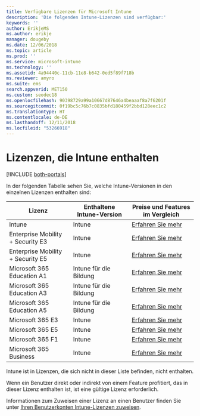```yaml
---
title: Verfügbare Lizenzen für Microsoft Intune
description: 'Die folgenden Intune-Lizenzen sind verfügbar:'
keywords: ''
author: ErikjeMS
ms.author: erikje
manager: dougeby
ms.date: 12/06/2018
ms.topic: article
ms.prod: ''
ms.service: microsoft-intune
ms.technology: ''
ms.assetid: 4a94440c-11cb-11e8-b642-0ed5f89f718b
ms.reviewer: amyro
ms.suite: ems
search.appverid: MET150
ms.custom: seodec18
ms.openlocfilehash: 90398729a99a10667d87646a4beaaaf8a7f6201f
ms.sourcegitcommit: 0f19bc5c76b7c0835bfd180459f2bbd128eec1c2
ms.translationtype: HT
ms.contentlocale: de-DE
ms.lasthandoff: 12/11/2018
ms.locfileid: "53266918"
---
```

# <a name="licenses-that-include-intune"></a>Lizenzen, die Intune enthalten

[!INCLUDE [both-portals](./includes/note-for-both-portals.md)]

In der folgenden Tabelle sehen Sie, welche Intune-Versionen in den einzelnen Lizenzen enthalten sind:

| Lizenz | Enthaltene Intune-Version | Preise und Features im Vergleich |
|-----------------------------------------------------------------------|-------------------------------------------------------------|---|
| Intune | Intune | [Erfahren Sie mehr](https://www.microsoft.com/en-us/cloud-platform/microsoft-intune-pricing) |
| Enterprise Mobility + Security E3 | Intune | [Erfahren Sie mehr](https://www.microsoft.com/en-us/cloud-platform/microsoft-intune-pricing) |
| Enterprise Mobility + Security E5 | Intune | [Erfahren Sie mehr](https://www.microsoft.com/en-us/cloud-platform/microsoft-intune-pricing) |
| Microsoft 365 Education A1 | Intune für die Bildung | [Erfahren Sie mehr](https://www.microsoft.com/en-us/education/buy-license/microsoft365/default.aspx#) |
| Microsoft 365 Education A3 | Intune für die Bildung | [Erfahren Sie mehr](https://www.microsoft.com/en-us/education/buy-license/microsoft365/default.aspx#) |
| Microsoft 365 Education A5 | Intune für die Bildung | [Erfahren Sie mehr](https://www.microsoft.com/en-us/education/buy-license/microsoft365/default.aspx#) |
| Microsoft 365 E3 | Intune | [Erfahren Sie mehr](https://www.microsoft.com/en-US/microsoft-365/enterprise) |
| Microsoft 365 E5 | Intune | [Erfahren Sie mehr](https://www.microsoft.com/en-US/microsoft-365/enterprise) |
| Microsoft 365 F1 | Intune | [Erfahren Sie mehr](https://www.microsoft.com/en-us/microsoft-365/enterprise/firstline) |
| Microsoft 365 Business | Intune | [Erfahren Sie mehr](https://www.microsoft.com/en-us/microsoft-365/business) |

Intune ist in Lizenzen, die sich nicht in dieser Liste befinden, nicht enthalten.

Wenn ein Benutzer direkt oder indirekt von einem Feature profitiert, das in dieser Lizenz enthalten ist, ist eine gültige Lizenz erforderlich.

Informationen zum Zuweisen einer Lizenz an einen Benutzer finden Sie unter [Ihren Benutzerkonten Intune-Lizenzen zuweisen](licenses-assign.md).

